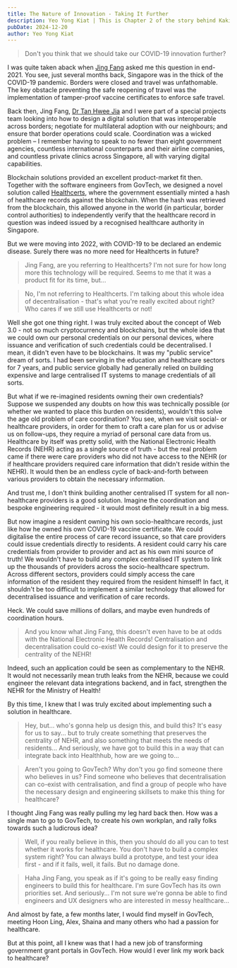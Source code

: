 ```yaml
---
title: The Nature of Innovation - Taking It Further
description: Yeo Yong Kiat | This is Chapter 2 of the story behind Kaki. Here, we see that sometimes innovation is about taking our existing ideas a little further, and finding the people to come along with us to make it better.
pubDate: 2024-12-20
author: Yeo Yong Kiat
---
```


> Don't you think that we should take our COVID-19 innovation further?

I was quite taken aback when [Jing Fang](https://www.linkedin.com/in/jing-fang-ong-725a6a123/) asked me this question in end-2021. You see, just several months back, Singapore was in the thick of the COVID-19 pandemic. Borders were closed and travel was unfathomable. The key obstacle preventing the safe reopening of travel was the implementation of tamper-proof vaccine certificates to enforce safe travel.

Back then, Jing Fang, [Dr Tan Hwee Jia](https://www.linkedin.com/in/hwee-jia-tan-791a7395/) and I were part of a special projects team looking into how to design a digital solution that was interoperable across borders; negotiate for multilateral adoption with our neighbours; and ensure that border operations could scale. Coordination was a wicked problem – I remember having to speak to no fewer than eight government agencies, countless international counterparts and their airline companies, and countless private clinics across Singapore, all with varying digital capabilities.

Blockchain solutions provided an excellent product-market fit then. Together with the software engineers from GovTech, we designed a novel solution called [Healthcerts](https://www.straitstimes.com/singapore/health-records-go-digital-to-fight-fakes-restart-air-travel), where the government essentially minted a hash of healthcare records against the blockchain. When the hash was retrieved from the blockchain, this allowed anyone in the world (in particular, border control authorities) to independently verify that the healthcare record in question was indeed issued by a recognised healthcare authority in Singapore. 

But we were moving into 2022, with COVID-19 to be declared an endemic disease. Surely there was no more need for Healthcerts in future?

> Jing Fang, are you referring to Healthcerts? I'm not sure for how long more this technology will be required. Seems to me that it was a product fit for its time, but...

> No, I'm not referring to Healthcerts. I'm talking about this whole idea of decentralisation - that's what you're really excited about right? Who cares if we still use Healthcerts or not!

Well she got one thing right. I was truly excited about the concept of Web 3.0 - not so much cryptocurrency and blockchains, but the whole idea that we could own our personal credentials on our personal devices, where issuance and verification of such credentials could be decentralised. I mean, it didn't even have to be blockchains. It was my "public service" dream of sorts. I had been serving in the education and healthcare sectors for 7 years, and public service globally had generally relied on building expensive and large centralised IT systems to manage credentials of all sorts.

But what if we re-imagined residents owning their own credentials? Suppose we suspended any doubts on how this was technically possible (or whether we wanted to place this burden on residents), wouldn't this solve the age old problem of care coordination? You see, when we visit social- or healthcare providers, in order for them to craft a care plan for us or advise us on follow-ups, they require a myriad of personal care data from us. Healthcare by itself was pretty solid, with the National Electronic Health Records (NEHR) acting as a single source of truth - but the real problem came if there were care providers who did not have access to the NEHR (or if healthcare providers required care information that didn't reside within the NEHR). It would then be an endless cycle of back-and-forth between various providers to obtain the necessary information.

And trust me, I don't think building another centralised IT system for all non-healthcare providers is a good solution. Imagine the coordination and bespoke engineering required - it would most definitely result in a big mess.

But now imagine a resident owning his own socio-healthcare records, just like how he owned his own COVID-19 vaccine certificate. We could digitalise the entire process of care record issuance, so that care providers could issue credentials directly to residents. A resident could carry his care credentials from provider to provider and act as his own mini source of truth! We wouldn't have to build any complex centralised IT system to link up the thousands of providers across the socio-healthcare spectrum. Across different sectors, providers could simply access the care information of the resident they required from the resident himself! In fact, it shouldn't be too difficult to implement a similar technology that allowed for decentralised issuance and verification of care records. 

Heck. We could save millions of dollars, and maybe even hundreds of coordination hours.

> And you know what Jing Fang, this doesn't even have to be at odds with the National Electronic Health Records! Centralisation and decentralisation could co-exist! We could design for it to preserve the centrality of the NEHR!

Indeed, such an application could be seen as complementary to the NEHR. It would not necessarily mean truth leaks from the NEHR, because we could engineer the relevant data integrations backend, and in fact, strengthen the NEHR for the Ministry of Health!

By this time, I knew that I was truly excited about implementing such a solution in healthcare.

> Hey, but... who's gonna help us design this, and build this? It's easy for us to say... but to truly create something that preserves the centrality of NEHR, and also something that meets the needs of residents... And seriously, we have got to build this in a way that can integrate back into Healthhub, how are we going to...

> Aren't you going to GovTech? Why don't you go find someone there who believes in us? Find someone who believes that decentralisation can co-exist with centralisation, and find a group of people who have the necessary design and engineering skillsets to make this thing for healthcare?

I thought Jing Fang was really pulling my leg hard back then. How was a single man to go to GovTech, to create his own workplan, and rally folks towards such a ludicrous idea?

> Well, if you really believe in this, then you should do all you can to test whether it works for healthcare. You don't have to build a complex system right? You can always build a prototype, and test your idea first - and if it fails, well, it fails. But no damage done.

> Haha Jing Fang, you speak as if it's going to be really easy finding engineers to build this for healthcare. I'm sure GovTech has its own priorities set. And seriously... I'm not sure we're gonna be able to find engineers and UX designers who are interested in messy healthcare...

And almost by fate, a few months later, I would find myself in GovTech, meeting Hoon Ling, Alex, Shaina and many others who had a passion for healthcare.

But at this point, all I knew was that I had a new job of transforming government grant portals in GovTech. How would I ever link my work back to healthcare?
